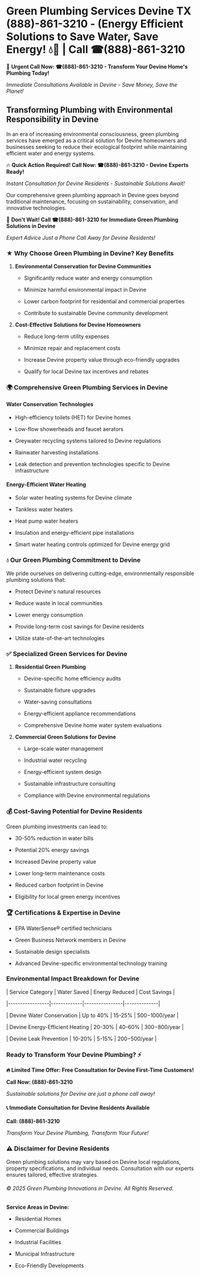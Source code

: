 # Green Plumbing Services Devine TX (888)-861-3210 - (Energy Efficient Solutions to Save Water, Save Energy! 💧🌿 | Call ☎(888)-861-3210

🚨 **Urgent Call Now: ☎(888)-861-3210 - Transform Your Devine Home's Plumbing Today!**
*Immediate Consultations Available in Devine - Save Money, Save the Planet!*

## Transforming Plumbing with Environmental Responsibility in Devine

In an era of increasing environmental consciousness, green plumbing services have emerged as a critical solution for Devine homeowners and businesses seeking to reduce their ecological footprint while maintaining efficient water and energy systems. 

🔥 **Quick Action Required! Call Now: ☎(888)-861-3210 - Devine Experts Ready!**
*Instant Consultation for Devine Residents - Sustainable Solutions Await!*

Our comprehensive green plumbing approach in Devine goes beyond traditional maintenance, focusing on sustainability, conservation, and innovative technologies.

🚨 **Don't Wait! Call ☎(888)-861-3210 for Immediate Green Plumbing Solutions in Devine**
*Expert Advice Just a Phone Call Away for Devine Residents!*

### ★ Why Choose Green Plumbing in Devine? Key Benefits

1. **Environmental Conservation for Devine Communities** 
   - Significantly reduce water and energy consumption
   - Minimize harmful environmental impact in Devine
   - Lower carbon footprint for residential and commercial properties
   - Contribute to sustainable Devine community development

2. **Cost-Effective Solutions for Devine Homeowners** 
   - Reduce long-term utility expenses
   - Minimize repair and replacement costs
   - Increase Devine property value through eco-friendly upgrades
   - Qualify for local Devine tax incentives and rebates

### 🌍 Comprehensive Green Plumbing Services in Devine

#### Water Conservation Technologies
- High-efficiency toilets (HET) for Devine homes
- Low-flow showerheads and faucet aerators
- Greywater recycling systems tailored to Devine regulations
- Rainwater harvesting installations
- Leak detection and prevention technologies specific to Devine infrastructure

#### Energy-Efficient Water Heating
- Solar water heating systems for Devine climate
- Tankless water heaters
- Heat pump water heaters
- Insulation and energy-efficient pipe installations
- Smart water heating controls optimized for Devine energy grid

### 💧 Our Green Plumbing Commitment to Devine

We pride ourselves on delivering cutting-edge, environmentally responsible plumbing solutions that:
- Protect Devine's natural resources
- Reduce waste in local communities
- Lower energy consumption
- Provide long-term cost savings for Devine residents
- Utilize state-of-the-art technologies

### ✅ Specialized Green Services for Devine

1. **Residential Green Plumbing**
   - Devine-specific home efficiency audits
   - Sustainable fixture upgrades
   - Water-saving consultations
   - Energy-efficient appliance recommendations
   - Comprehensive Devine home water system evaluations

2. **Commercial Green Solutions for Devine**
   - Large-scale water management
   - Industrial water recycling
   - Energy-efficient system design
   - Sustainable infrastructure consulting
   - Compliance with Devine environmental regulations

### 💰 Cost-Saving Potential for Devine Residents

Green plumbing investments can lead to:
- 30-50% reduction in water bills
- Potential 20% energy savings
- Increased Devine property value
- Lower long-term maintenance costs
- Reduced carbon footprint in Devine
- Eligibility for local green energy incentives

### 🏆 Certifications & Expertise in Devine

- EPA WaterSense® certified technicians
- Green Business Network members in Devine
- Sustainable design specialists
- Advanced Devine-specific environmental technology training

### Environmental Impact Breakdown for Devine

| Service Category | Water Saved | Energy Reduced | Cost Savings |
|-----------------|-------------|----------------|--------------|
| Devine Water Conservation | Up to 40% | 15-25% | $500-$1000/year |
| Devine Energy-Efficient Heating | 20-30% | 40-60% | $300-$800/year |
| Devine Leak Prevention | 10-20% | 5-15% | $200-$500/year |

### Ready to Transform Your Devine Plumbing? ⚡

**🔥 Limited Time Offer: Free Consultation for Devine First-Time Customers!**

**Call Now: (888)-861-3210**
*Sustainable solutions for Devine are just a phone call away!*

#### 📞 Immediate Consultation for Devine Residents Available

**Call: (888)-861-3210**
*Transform Your Devine Plumbing, Transform Your Future!*

### ⚠️ Disclaimer for Devine Residents

Green plumbing solutions may vary based on Devine local regulations, property specifications, and individual needs. Consultation with our experts ensures tailored, effective strategies.

###### © 2025 Green Plumbing Innovations in Devine. All Rights Reserved.

**Service Areas in Devine:** 
- Residential Homes
- Commercial Buildings
- Industrial Facilities
- Municipal Infrastructure
- Eco-Friendly Developments